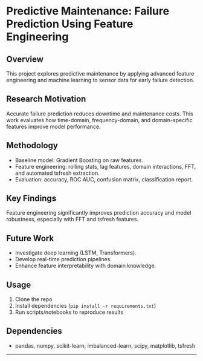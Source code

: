 # Predictive Maintenance: Failure Prediction Using Feature Engineering

## Overview

This project explores predictive maintenance by applying advanced feature engineering and machine learning to sensor data for early failure detection.

## Research Motivation

Accurate failure prediction reduces downtime and maintenance costs. This work evaluates how time-domain, frequency-domain, and domain-specific features improve model performance.

## Methodology

- Baseline model: Gradient Boosting on raw features.
- Feature engineering: rolling stats, lag features, domain interactions, FFT, and automated tsfresh extraction.
- Evaluation: accuracy, ROC AUC, confusion matrix, classification report.

## Key Findings

Feature engineering significantly improves prediction accuracy and model robustness, especially with FFT and tsfresh features.

## Future Work

- Investigate deep learning (LSTM, Transformers).
- Develop real-time prediction pipelines.
- Enhance feature interpretability with domain knowledge.

## Usage

1. Clone the repo
2. Install dependencies (`pip install -r requirements.txt`)
3. Run scripts/notebooks to reproduce results

## Dependencies

- pandas, numpy, scikit-learn, imbalanced-learn, scipy, matplotlib, tsfresh

---

<!-- **Author:** Mandadhi Bharath Simha Reddy
**Date:** May 2025 -->
